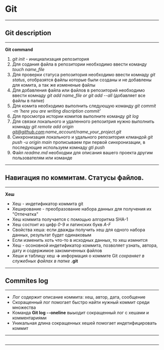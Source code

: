 # Git
---
## Git description 
---
**Git command**
1. *git init* - инициализация репозитория 
2. Для содания файла в репозитории необходимо ввести команду *touch name_file*
3. Для проверки статуса репозитория необходимо ввести комнаду *git status*, отобразятся файлы которые были созданы и не добавлены для комита, а так же измененые файлы
4. Для добавления файла или файлов в репозиторий необходимо ввести комнаду *git add name_file or git add --all* (добавляет все файлы в папке)
5. Для комита необходимо выполнить следующую команду *git commit -m 'here you are writing discription commit'*
6. Для просмотра истории комитов выполните команду *git log* 
7. Для связки локального и удаленного репозитрия нужно выполнить комнаду *git remote add origin git@github.com:name_account/name_your_project.git*
8. Синхронизация локального и удального репозитория клмандой *git push -u origin main*  прописываем при первой синхронизации, в последующие используем  комнаду *gti push*
9. Файл _readme.md_ необходми для описания вашего проекта другим пользователям или команде
---
## Навигация по коммитам. Статусы файлов.
---
**Хеш**
- Хеш - индетификатор коммита git
- Хеширование -  преобразование набора данных для получения их "Отпечатка"
- Хеш коммита получается с помощью алгоритма SHA-1
- Хеш состоит из цифр *0-9* и латинских букв *A-F*
- Свойства хеша: если дважды получить хеш для одного набора данных, результат будет одинаковым
- Если изменить хоть что-то в исходных данных, то хеш измнится
- Хеш - осоновной индетификатор коммита, позволяет узнать, автора, дату и содержимое закомиченных файлов
- Хеши и таблицу хеш **->** информация о коммите Git  *сохраняет в служебных файлах в папке* **.git** 
---
## Commites log
---
- Лог содержит описание коммита: хеш, автор, дата, сообщение
- Скоращенный лог помогает быстро найти нужный коммит среди множества
- Команда **Git log --oneline** выыодит сокращенный лог с хешами и комментариями 
- Уникальная длина сокращенных хешей помогает индетифицировать коммит
---
## 
---